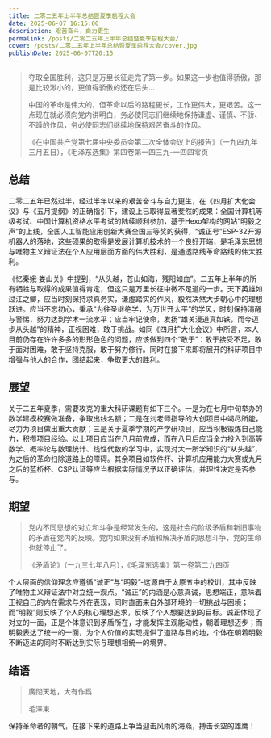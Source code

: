 ```yaml
---
title: 二零二五年上半年总结暨夏季启程大会
date: 2025-06-07 16:15:00
description: 艰苦奋斗，自力更生
permalink: /posts/二零二五年上半年总结暨夏季启程大会/
cover: /posts/二零二五年上半年总结暨夏季启程大会/cover.jpg
publishDate: 2025-06-07T20:15
---
```

> 夺取全国胜利，这只是万里长征走完了第一步。如果这一步也值得骄傲，那是比较渺小的，更值得骄傲的还在后头...
>
> 中国的革命是伟大的，但革命以后的路程更长，工作更伟大，更艰苦。这一点现在就必须向党内讲明白，务必使同志们继续地保持谦虚、谨慎、不骄、不躁的作风，务必使同志们继续地保持艰苦奋斗的作风。
>
> 《在中国共产党第七届中央委员会第二次全体会议上的报告》（一九四九年三月五日），《毛泽东选集》第四卷第一四三九-一四四零页

## **总结**

二零二五年已然过半，经过半年以来的艰苦奋斗与自力更生，在《四月扩大化会议》与《五月提纲》的正确指引下，建设上已取得显著斐然的成果：全国计算机等级考试、中国计算机资格水平考试的陆续顺利参加，基于Hexo架构的网站“明毅之声”的上线，全国人工智能应用创新大赛全国三等奖的获得，“诚正号”ESP-32开源机器人的落地，这些硕果的取得是发展计算机技术的一个良好开端，是毛泽东思想与唯物主义辩证法在个人应用层面方面的伟大胜利，是通透路线革命路线的伟大胜利。

《忆秦娥·娄山关》中提到，“从头越，苍山如海，残阳如血”。二五年上半年的所有牺牲与取得的成果值得肯定，但这只是万里长征中微不足道的一步。天下英雄如过江之鲫，应当时刻保持求真务实，谦虚踏实的作风，毅然决然大步朝心中的理想跃进。应当不忘初心，秉承“为往圣继绝学，为万世开太平”的学风，时刻保持清醒与警惕，努力达到学术一流水平；应当牢记使命，发扬“雄关漫道真如铁，而今迈步从头越”的精神，正视困难，敢于挑战。如同《四月扩大化会议》中所言，本人目前仍存在许许多多的形形色色的问题，应该做到四个“敢于”：敢于接受不足，敢于面对困难，敢于坚持克服，敢于努力修行。同时在接下来即将展开的科研项目中增强与他人的合作，团结起来，争取更大的胜利。

## **展望**

关于二五年夏季，需要攻克的重大科研课题有如下三个。一是为在七月中旬举办的数学建模校赛做准备，争取出线名额；二是在刘老师指导的大创项目中竭尽所能，尽力为项目做出重大贡献；三是关于夏季学期的产学研项目，应当积极锻炼自己能力，积攒项目经验。以上项目应当在八月前完成，而在八月后应当全力投入到高等数学、概率论与数理统计、线性代数的学习中，实现对大一所学知识的“从头越”，为之后的革命扫除道路上的障碍。其余项目如软件杯、计算机应用能力大赛或九月之后的蓝桥杯、CSP认证等应当根据实际情况予以正确评估，并理性决定是否参与。

## **期望**

> 党内不同思想的对立和斗争是经常发生的，这是社会的阶级矛盾和新旧事物的矛盾在党内的反映。党内如果没有矛盾和解决矛盾的思想斗争，党的生命也就停止了。
>
> 《矛盾论》（一九三七年八月），《毛泽东选集》第一卷第二九四页

个人层面的信仰理念应遵循“诚正”与“明毅”-这源自于太原五中的校训，其中反映了唯物主义辩证法中对立统一观点。“诚正”的内涵是心意真诚，思想端正，意味着正视自己的内在需求与外在表现，同时直面来自外部环境的一切挑战与困境；而“明毅”则反映了个人的核心理想追求，反映了个人想要达到的目标。诚正体现了对立的一面，正是个体意识到矛盾所在，才能发挥主观能动性，朝着理想迈步；而明毅表达了统一的一面，为个人价值的实现提供了道路与目的地，个体在朝着明毅不断迈进的同时不断达到实际与理想相统一的境界。

## **结语**

> 廣闊天地，大有作爲
>
> 毛澤東

保持革命者的朝气，在接下来的道路上争当迎击风雨的海燕，搏击长空的雄鹰！
